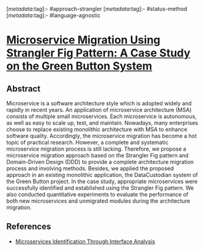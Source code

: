 <!-- deno-fmt-ignore-start -->

[_metadata_:tag]:- #approach-strangler
[_metadata_:tag]:- #status-method
[_metadata_:tag]:- #language-agnostic

<!-- deno-fmt-ignore-end -->

# [Microservice Migration Using Strangler Fig Pattern: A Case Study on the Green Button System](https://doi.org/10.1109/ICS51289.2020.00107)

## Abstract

Microservice is a software architecture style which is adopted widely and
rapidly in recent years. An application of microservice architecture (MSA)
consists of multiple small microservices. Each microservice is autonomous, as
well as easy to scale up, test, and maintain. Nowadays, many enterprises choose
to replace existing monolithic architecture with MSA to enhance software
quality. Accordingly, the microservice migration has become a hot topic of
practical research. However, a complete and systematic microservice migration
process is still lacking. Therefore, we propose a microservice migration
approach based on the Strangler Fig pattern and Domain-Driven Design (DDD) to
provide a complete architecture migration process and involving methods.
Besides, we applied the proposed approach in an existing monolithic application,
the DataCustodian system of the Green Button project. In the case study,
appropriate microservices were successfully identified and established using the
Strangler Fig pattern. We also conducted quantitative experiments to evaluate
the performance of both new microservices and unmigrated modules during the
architecture migration.

## References

- [Microservices Identification Through Interface Analysis](./microservices-identification-through-interface-analysis.md)

